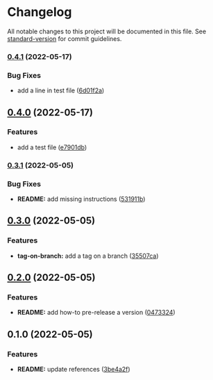 # Changelog

All notable changes to this project will be documented in this file. See [standard-version](https://github.com/conventional-changelog/standard-version) for commit guidelines.

### [0.4.1](https://github.com/haochen23/test-versioning-changelog/compare/v0.4.0...v0.4.1) (2022-05-17)


### Bug Fixes

* add a line in test file ([6d01f2a](https://github.com/haochen23/test-versioning-changelog/commit/6d01f2a3da0c5181f5c5705c4a8c6ab59f81423c))

## [0.4.0](https://github.com/haochen23/test-versioning-changelog/compare/v0.3.1...v0.4.0) (2022-05-17)


### Features

* add a test file ([e7901db](https://github.com/haochen23/test-versioning-changelog/commit/e7901dbaa39a2463edab6dccdbc3b91f046eef19))

### [0.3.1](https://github.com/haochen23/test-versioning-changelog/compare/v0.3.0...v0.3.1) (2022-05-05)


### Bug Fixes

* **README:** add missing instructions ([531911b](https://github.com/haochen23/test-versioning-changelog/commit/531911b17528dee3a766eaee33f898e3930e3aa7))

## [0.3.0](https://github.com/haochen23/test-versioning-changelog/compare/v0.2.0...v0.3.0) (2022-05-05)


### Features

* **tag-on-branch:** add a tag on a branch ([35507ca](https://github.com/haochen23/test-versioning-changelog/commit/35507caf18dd1ed2fb1705519b0a1557927d63ea))

## [0.2.0](https://github.com/haochen23/test-versioning-changelog/compare/v0.1.0...v0.2.0) (2022-05-05)


### Features

* **README:** add how-to pre-release a version ([0473324](https://github.com/haochen23/test-versioning-changelog/commit/0473324fbe4f2e4839b37024341460b7c096c92e))

## 0.1.0 (2022-05-05)


### Features

* **README:** update references ([3be4a2f](https://github.com/haochen23/test-versioning-changelog/commit/3be4a2ff468291f25aa95d9fad8ac526f728dac5))
